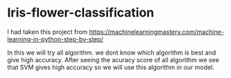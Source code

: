 # Iris-flower-classification
I had taken this project from https://machinelearningmastery.com/machine-learning-in-python-step-by-step/

In this we will try all algorithm. we dont know which algorithm is best and give high accuracy. After seeing the acuracy score of all algorithm we see that SVM gives high accuracy so we will use this algorithm in our model. 
